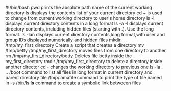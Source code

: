 #!/bin/bash
pwd prints the absolute path name of the current working directory
ls displays the contents list of your current directory
cd ~ is used to change from current working directory to user's home directory
ls -l displays current directory contents in a long format
ls -a -l displays current directory contents, including hidden files (starting with .). Use the long format.
ls -lan displays current directory contents,long format,with user and group IDs displayed numerically and hidden files
mkdir /tmp/my_first_directory Create a script that creates a directory
mv /tmp/betty /tmp/my_first_directory moves files from one directory to another
rm /tmp/my_first_directory/betty  Deletes file betty inside the my_first_directory
rmdir /tmp/my_first_directory to delete a directory inside another director
cd - changes the working directory to previous one
ls -la . .. /boot command to list all files in long format in current directory and parent directory
file /tmp/iamafile command to print the type of file named
ln -s /bin/ls __ls__ command to create a symbolic link betweeen files
